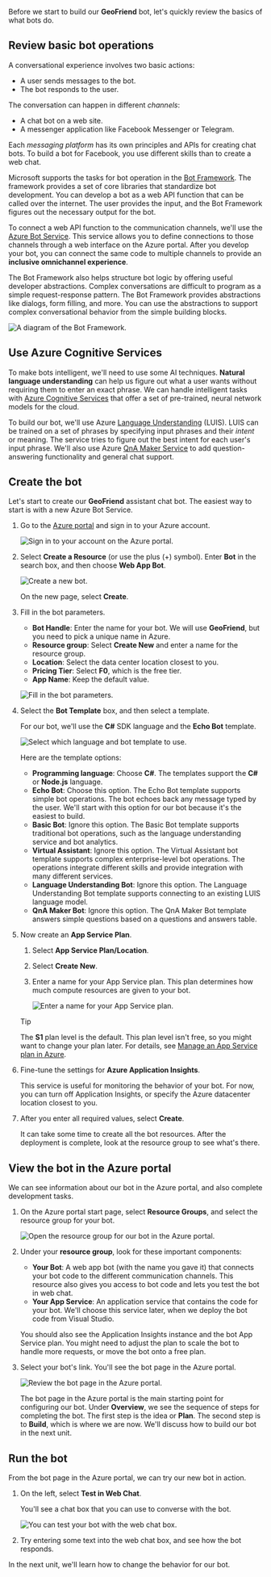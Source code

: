 Before we start to build our **GeoFriend** bot, let's quickly review the basics of what bots do.

## Review basic bot operations

A conversational experience involves two basic actions:

- A user sends messages to the bot.
- The bot responds to the user.

The conversation can happen in different _channels_:

- A chat bot on a web site.
- A messenger application like Facebook Messenger or Telegram.

Each _messaging platform_ has its own principles and APIs for creating chat bots. To build a bot for Facebook, you use different skills than to create a web chat.

Microsoft supports the tasks for bot operation in the [Bot Framework][BotFW]. The framework provides a set of core libraries that standardize bot development. You can develop a bot as a web API function that can be called over the internet. The user provides the input, and the Bot Framework figures out the necessary output for the bot.

To connect a web API function to the communication channels, we'll use the [Azure Bot Service][BotService]. This service allows you to define connections to those channels through a web interface on the Azure portal. After you develop your bot, you can connect the same code to multiple channels to provide an **inclusive omnichannel experience**.

The Bot Framework also helps structure bot logic by offering useful developer abstractions. Complex conversations are difficult to program as a simple request-response pattern. The Bot Framework provides abstractions like dialogs, form filling, and more. You can use the abstractions to support complex conversational behavior from the simple building blocks.

![A diagram of the Bot Framework.](../media/bot-framework-diagram.png)

## Use Azure Cognitive Services

To make bots intelligent, we'll need to use some AI techniques. **Natural language understanding** can help us figure out what a user wants without requiring them to enter an exact phrase. We can handle intelligent tasks with [Azure Cognitive Services][CoServ] that offer a set of pre-trained, neural network models for the cloud.

To build our bot, we'll use Azure [Language Understanding][LUIS] (LUIS). LUIS can be trained on a set of phrases by specifying input phrases and their _intent_ or meaning. The service tries to figure out the best intent for each user's input phrase. We'll also use Azure [QnA Maker Service][QnAMaker] to add question-answering functionality and general chat support.

## Create the bot

Let's start to create our **GeoFriend** assistant chat bot. The easiest way to start is with a new Azure Bot Service.

1. Go to the [Azure portal][azure-portal] and sign in to your Azure account.

    ![Sign in to your account on the Azure portal.](../media/azure-portal.png)

1. Select **Create a Resource** (or use the plus (+) symbol). Enter **Bot** in the search box, and then choose **Web App Bot**.

    ![Create a new bot.](../media/azure-portal-create.png)

    On the new page, select **Create**.

1. Fill in the bot parameters.

    - **Bot Handle**: Enter the name for your bot. We will use **GeoFriend**, but you need to pick a unique name in Azure.
    - **Resource group**: Select **Create New** and enter a name for the resource group.
    - **Location**: Select the data center location closest to you.
    - **Pricing Tier**: Select **F0**, which is the free tier.
    - **App Name**: Keep the default value.

    ![Fill in the bot parameters.](../media/azure-portal-bot-form.png)

1. Select the **Bot Template** box, and then select a template.

    For our bot, we'll use the **C#** SDK language and the **Echo Bot** template.

    ![Select which language and bot template to use.](../media/azure-portal-select-template.png)

    Here are the template options:

    - **Programming language**: Choose **C#**. The templates support the **C#** or **Node.js** language.
    - **Echo Bot**: Choose this option. The Echo Bot template supports simple bot operations. The bot echoes back any message typed by the user. We'll start with this option for our bot because it's the easiest to build.
    - **Basic Bot**: Ignore this option. The Basic Bot template supports traditional bot operations, such as the language understanding service and bot analytics.
    - **Virtual Assistant**: Ignore this option. The Virtual Assistant bot template supports complex enterprise-level bot operations. The operations integrate different skills and provide integration with many different services.
    - **Language Understanding Bot**: Ignore this option. The Language Understanding Bot template supports connecting to an existing LUIS language model.
    - **QnA Maker Bot**: Ignore this option. The QnA Maker Bot template answers simple questions based on a questions and answers table.

1. Now create an **App Service Plan**.

    1. Select **App Service Plan/Location**.

    1. Select **Create New**.

    1. Enter a name for your App Service plan. This plan determines how much compute resources are given to your bot.

        ![Enter a name for your App Service plan.](../media/azure-portal-app-service-plan.png)

    > [!TIP]
    > The **S1** plan level is the default. This plan level isn't free, so you might want to change your plan later. For details, see [Manage an App Service plan in Azure][AdjustServicePlan].

1. Fine-tune the settings for **Azure Application Insights**.

    This service is useful for monitoring the behavior of your bot.
    For now, you can turn off Application Insights, or specify the Azure datacenter location closest to you.

1. After you enter all required values, select **Create**.

    It can take some time to create all the bot resources. After the deployment is complete, look at the resource group to see what's there.

## View the bot in the Azure portal

We can see information about our bot in the Azure portal, and also complete development tasks.

1. On the Azure portal start page, select **Resource Groups**, and select the resource group for your bot.

    ![Open the resource group for our bot in the Azure portal.](../media/azure-portal-bot-resource-group.png)

1. Under your **resource group**, look for these important components:

    - **Your Bot**: A web app bot (with the name you gave it) that connects your bot code to the different communication channels. This resource also gives you access to bot code and lets you test the bot in web chat.
    - **Your App Service**: An application service that contains the code for your bot. We'll choose this service later, when we deploy the bot code from Visual Studio.

    You should also see the Application Insights instance and the bot App Service plan. You might need to adjust the plan to scale the bot to handle more requests, or move the bot onto a free plan.

1. Select your bot's link. You'll see the bot page in the Azure portal.

    ![Review the bot page in the Azure portal.](../media/azure-portal-bot-page.png)

    The bot page in the Azure portal is the main starting point for configuring our bot. Under **Overview**, we see the sequence of steps for completing the bot. The first step is the idea or **Plan**. The second step is to **Build**, which is where we are now. We'll discuss how to build our bot in the next unit.

## Run the bot

From the bot page in the Azure portal, we can try our new bot in action.

1. On the left, select **Test in Web Chat**.

    You'll see a chat box that you can use to converse with the bot.

    ![You can test your bot with the web chat box.](../media/azure-portal-web-chat.png)

1. Try entering some text into the web chat box, and see how the bot responds.

In the next unit, we'll learn how to change the behavior for our bot.

<!-- links -->

[BotFW]: https://dev.botframework.com/
[BotService]: https://azure.microsoft.com/services/bot-service/
[CoServ]: https://microsoft.com/cognitive
[azure-portal]: https://portal.azure.com?azure-portal=true
[AdjustServicePlan]: https://docs.microsoft.com/azure/app-service/app-service-plan-manage
[LUIS]: https://docs.microsoft.com/azure/cognitive-services/luis/
[QnAMaker]: https://docs.microsoft.com/azure/cognitive-services/qnamaker/

